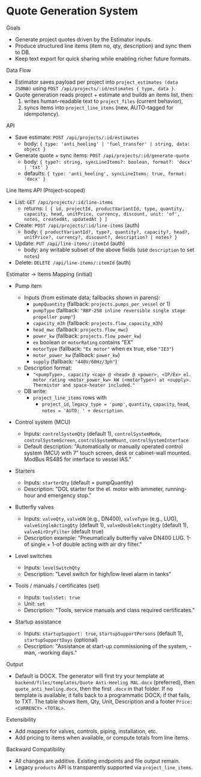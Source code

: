 Quote Generation System
=======================

Goals
- Generate project quotes driven by the Estimator inputs.
- Produce structured line items (item no, qty, description) and sync them to DB.
- Keep text export for quick sharing while enabling richer future formats.

Data Flow
- Estimator saves payload per project into `project_estimates (data JSONB)` using
  `POST /api/projects/:id/estimates { type, data }`.
- Quote generation reads project + estimate and builds an items list, then:
  1) writes human-readable text to `project_files` (current behavior),
  2) syncs items into `project_line_items` (new, AUTO-tagged for idempotency).

API
- Save estimate: `POST /api/projects/:id/estimates`
  - body: `{ type: 'anti_heeling' | 'fuel_transfer' | string, data: object }`
- Generate quote + sync items: `POST /api/projects/:id/generate-quote`
  - body: `{ type?: string, syncLineItems?: boolean, format?: 'docx' | 'txt' }`
  - defaults: `{ type: 'anti_heeling', syncLineItems: true, format: 'docx' }`

Line Items API (Project-scoped)
- List: `GET /api/projects/:id/line-items`
  - returns: `[ { id, projectId, productVariantId, type, quantity, capacity, head, unitPrice, currency, discount, unit: 'of', notes, createdAt, updatedAt } ]`
- Create: `POST /api/projects/:id/line-items` (auth)
  - body: `{ productVariantId?, type?, quantity?, capacity?, head?, unitPrice?, currency?, discount?, description? | notes? }`
- Update: `PUT /api/line-items/:itemId` (auth)
  - body: any writable subset of the above fields (use `description` to set `notes`)
- Delete: `DELETE /api/line-items/:itemId` (auth)

Estimator → Items Mapping (initial)
- Pump item
  - Inputs (from estimate data; fallbacks shown in parens):
    - `pumpQuantity` (fallback: `projects.pumps_per_vessel` or 1)
    - `pumpType` (fallback: `"RBP-250 inline reversible single stage propeller pump"`)
    - `capacity_m3h` (fallback: `projects.flow_capacity_m3h`)
    - `head_mwc` (fallback: `projects.flow_mwc`)
    - `power_kw` (fallback: `projects.flow_power_kw`)
    - `ex` boolean or `motorRating` contains "EX"
    - `motorType` (fallback: `"Ex motor"` when ex true, else `"IE3"`)
    - `motor_power_kw` (fallback: `power_kw`)
    - `supply` (fallback: `"440V/60Hz/3ph"`)
  - Description format:
    - `"<pumpType>, capacity <cap> @ <head> @ <power>, <IP/Ex> el. motor rating <motor_power_kw> kW (<motorType>) at <supply>. Thermistor and space-heater included."`
  - DB write:
    - `project_line_items` rows with
      - `project_id`, `legacy_type = 'pump'`, `quantity`, `capacity`, `head`, `notes = 'AUTO: ' + description`.

- Control system (MCU)
  - Inputs: `controlSystemQty` (default 1), `controlSystemMode`, `controlSystemScreen`, `controlSystemMount`, `controlSystemInterface`
  - Default description: "Automatically or manually operated control system (MCU) with 7” touch screen, desk or cabinet-wall mounted. ModBus RS485 for interface to vessel IAS."

- Starters
  - Inputs: `starterQty` (default = pumpQuantity)
  - Description: "DOL starter for the el. motor with ammeter, running-hour and emergency stop."

- Butterfly valves
  - Inputs: `valveQty`, `valveDN` (e.g., DN400), `valveType` (e.g., LUG), `valveSingleActingQty` (default 1), `valveDoubleActingQty` (default 1), `valveAirDryFilter` (default true)
  - Description example: "Pneumatically butterfly valve DN400 LUG. 1-of single + 1-of double acting with air dry filter."

- Level switches
  - Inputs: `levelSwitchQty`
  - Description: "Level switch for high/low level alarm in tanks"

- Tools / manuals / certificates (set)
  - Inputs: `toolsSet: true`
  - Unit: `set`
  - Description: "Tools, service manuals and class required certificates."

- Startup assistance
  - Inputs: `startupSupport: true`, `startupSupportPersons` (default 1), `startupSupportDays` (optional)
  - Description: "Assistance at start-up commissioning of the system, <persons>-man, <days>-working days."

Output
- Default is DOCX. The generator will first try your template at `backend/files/templates/Quote Anti-Heeling MAL.docx` (preferred),
  then `quote_anti_heeling.docx`, then the first `.docx` in that folder. If no template is available, it falls back to a
  programmatic DOCX; if that fails, to TXT. The table shows Item, Qty, Unit, Description and a footer `Price: <CURRENCY> <TOTAL>`.

Extensibility
- Add mappers for valves, controls, piping, installation, etc.
- Add pricing to items when available, or compute totals from line items.

Backward Compatibility
- All changes are additive. Existing endpoints and file output remain.
- Legacy `products` API is transparently supported via `project_line_items`.
